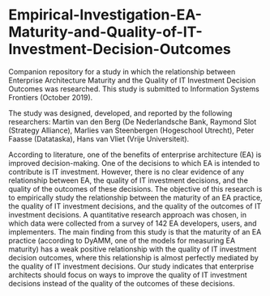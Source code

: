 # Empirical-Investigation-EA-Maturity-and-Quality-of-IT-Investment-Decision-Outcomes
Companion repository for a study in which the relationship between Enterprise Architecture Maturity and the Quality of IT Investment Decision Outcomes was researched. This study is submitted to Information Systems Frontiers (October 2019).

The study was designed, developed, and reported by the following researchers: Martin van den Berg (De Nederlandsche Bank, Raymond Slot (Strategy Alliance), Marlies van Steenbergen (Hogeschool Utrecht), Peter Faasse (Datataska), Hans van Vliet (Vrije Universiteit).

According to literature, one of the benefits of enterprise architecture (EA) is improved decision-making. One of the decisions to which EA is intended to contribute is IT investment. However, there is no clear evidence of any relationship between EA, the quality of IT investment decisions, and the quality of the outcomes of these decisions. The objective of this research is to empirically study the relationship between the maturity of an EA practice, the quality of IT investment decisions, and the quality of the outcomes of IT investment decisions. A quantitative research approach was chosen, in which data were collected from a survey of 142 EA developers, users, and implementers. The main finding from this study is that the maturity of an EA practice (according to DyAMM, one of the models for measuring EA maturity) has a weak positive relationship with the quality of IT investment decision outcomes, where this relationship is almost perfectly mediated by the quality of IT investment decisions. Our study indicates that enterprise architects should focus on ways to improve the quality of IT investment decisions instead of the quality of the outcomes of these decisions. 

